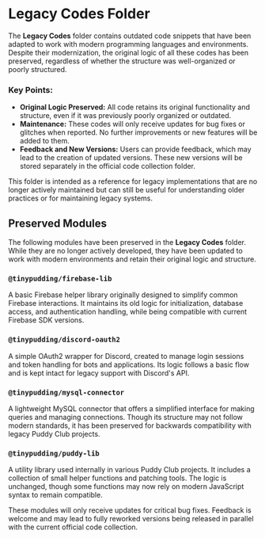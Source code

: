 # Legacy Codes Folder

The **Legacy Codes** folder contains outdated code snippets that have been adapted to work with modern programming languages and environments. Despite their modernization, the original logic of all these codes has been preserved, regardless of whether the structure was well-organized or poorly structured.

### Key Points:
- **Original Logic Preserved:** All code retains its original functionality and structure, even if it was previously poorly organized or outdated.
- **Maintenance:** These codes will only receive updates for bug fixes or glitches when reported. No further improvements or new features will be added to them.
- **Feedback and New Versions:** Users can provide feedback, which may lead to the creation of updated versions. These new versions will be stored separately in the official code collection folder.

This folder is intended as a reference for legacy implementations that are no longer actively maintained but can still be useful for understanding older practices or for maintaining legacy systems.

## Preserved Modules

The following modules have been preserved in the **Legacy Codes** folder. While they are no longer actively developed, they have been updated to work with modern environments and retain their original logic and structure.

### `@tinypudding/firebase-lib`
A basic Firebase helper library originally designed to simplify common Firebase interactions. It maintains its old logic for initialization, database access, and authentication handling, while being compatible with current Firebase SDK versions.

### `@tinypudding/discord-oauth2`
A simple OAuth2 wrapper for Discord, created to manage login sessions and token handling for bots and applications. Its logic follows a basic flow and is kept intact for legacy support with Discord's API.

### `@tinypudding/mysql-connector`
A lightweight MySQL connector that offers a simplified interface for making queries and managing connections. Though its structure may not follow modern standards, it has been preserved for backwards compatibility with legacy Puddy Club projects.

### `@tinypudding/puddy-lib`
A utility library used internally in various Puddy Club projects. It includes a collection of small helper functions and patching tools. The logic is unchanged, though some functions may now rely on modern JavaScript syntax to remain compatible.

These modules will only receive updates for critical bug fixes. Feedback is welcome and may lead to fully reworked versions being released in parallel with the current official code collection.
